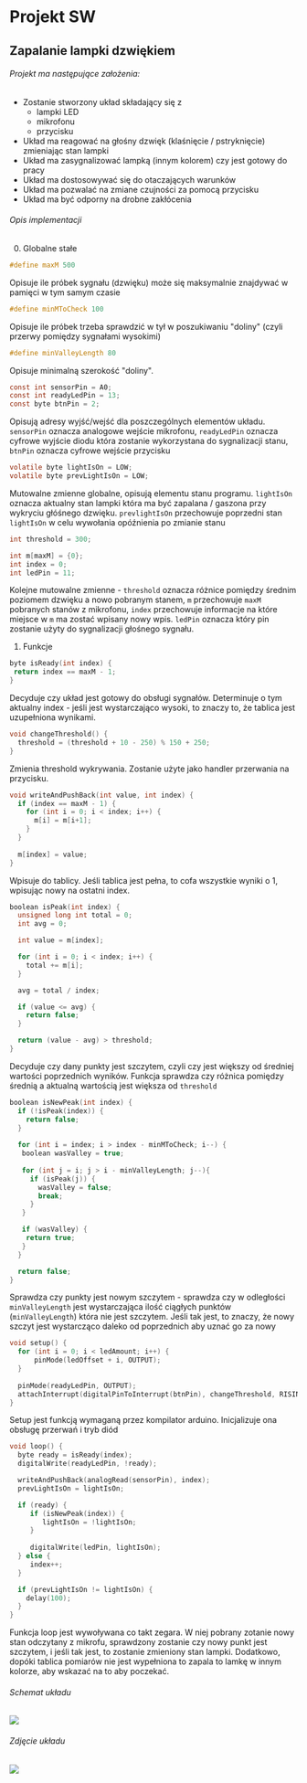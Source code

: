 # Projekt SW 
## Zapalanie lampki dzwiękiem
###### Projekt ma następujące założenia:
 - Zostanie stworzony układ składający się z
    - lampki LED
    - mikrofonu
    - przycisku
 - Układ ma reagować na głośny dzwięk (klaśnięcie / pstryknięcie) zmieniając stan lampki 
 - Układ ma zasygnalizować lampką (innym kolorem) czy jest gotowy do pracy
 - Układ ma dostosowywać się do otaczających warunków
 - Układ ma pozwalać na zmiane czujności za pomocą przycisku
 - Układ ma być odporny na drobne zakłócenia 
 
###### Opis implementacji

0. Globalne stałe
```c
#define maxM 500
```
Opisuje ile próbek sygnału (dzwięku) może się maksymalnie znajdywać w pamięci w tym samym czasie
```c
#define minMToCheck 100
```
Opisuje ile próbek trzeba sprawdzić w tył w poszukiwaniu "doliny" (czyli przerwy pomiędzy sygnałami wysokimi)
```c
#define minValleyLength 80 
```
Opisuje minimalną szerokość "doliny". 
```c
const int sensorPin = A0;   
const int readyLedPin = 13;  
const byte btnPin = 2;
```
Opisują adresy wyjść/wejść dla poszczególnych elementów układu. `sensorPin` oznacza analogowe wejście mikrofonu, `readyLedPin` oznacza cyfrowe wyjście diodu która zostanie wykorzystana do sygnalizacji stanu, `btnPin` oznacza cyfrowe wejście przycisku
```c
volatile byte lightIsOn = LOW;
volatile byte prevLightIsOn = LOW;
```
Mutowalne zmienne globalne, opisują elementu stanu programu. `lightIsOn` oznacza aktualny stan lampki która ma być zapalana / gaszona przy wykryciu głóśnego dzwięku. `prevlightIsOn` przechowuje poprzedni stan `lightIsOn` w celu wywołania opóźnienia po zmianie stanu
```c
int threshold = 300;

int m[maxM] = {0};
int index = 0;
int ledPin = 11;   
```
Kolejne mutowalne zmienne - `threshold` oznacza różnice pomiędzy średnim poziomem dzwięku a nowo pobranym stanem, `m` przechowuje `maxM` pobranych stanów z mikrofonu, `index` przechowuje informacje na które miejsce w `m` ma zostać wpisany nowy wpis. `ledPin` oznacza który pin zostanie użyty do sygnalizacji głośnego sygnału.

1. Funkcje
```c
byte isReady(int index) {
 return index == maxM - 1;
}
```
Decyduje czy układ jest gotowy do obsługi sygnałów. Determinuje o tym aktualny index - jeśli jest wystarczająco wysoki, to znaczy to, że tablica jest uzupełniona wynikami.
```c
void changeThreshold() {
  threshold = (threshold + 10 - 250) % 150 + 250;
}
```
Zmienia threshold wykrywania. Zostanie użyte jako handler przerwania na przycisku. 
```c
void writeAndPushBack(int value, int index) {
  if (index == maxM - 1) {
    for (int i = 0; i < index; i++) {
      m[i] = m[i+1];
    }
  }
  
  m[index] = value;
}
```
Wpisuje do tablicy. Jeśli tablica jest pełna, to cofa wszystkie wyniki o 1, wpisując nowy na ostatni index.
```c
boolean isPeak(int index) {
  unsigned long int total = 0;
  int avg = 0;

  int value = m[index];

  for (int i = 0; i < index; i++) {
    total += m[i];
  }

  avg = total / index;  

  if (value <= avg) {
    return false;  
  }

  return (value - avg) > threshold;
}
```
Decyduje czy dany punkty jest szczytem, czyli czy jest większy od średniej wartości poprzednich wyników. Funkcja sprawdza czy różnica pomiędzy średnią a aktualną wartością jest większa od `threshold`
```c
boolean isNewPeak(int index) {
  if (!isPeak(index)) {
    return false;  
  }
  
  for (int i = index; i > index - minMToCheck; i--) {
   boolean wasValley = true;
   
   for (int j = i; j > i - minValleyLength; j--){
     if (isPeak(j)) {
       wasValley = false;
       break; 
     }
   }

   if (wasValley) {
    return true; 
   }
  }

  return false;
}
```
Sprawdza czy punkty jest nowym szczytem - sprawdza czy w odległości `minValleyLength` jest wystarczająca ilość ciągłych punktów (`minValleyLength`) która nie jest szczytem. Jeśli tak jest, to znaczy, że nowy szczyt jest wystarcząco daleko od poprzednich aby uznać go za nowy
```c
void setup() {
  for (int i = 0; i < ledAmount; i++) {
      pinMode(ledOffset + i, OUTPUT);
  }
  
  pinMode(readyLedPin, OUTPUT);
  attachInterrupt(digitalPinToInterrupt(btnPin), changeThreshold, RISING);
}
```
Setup jest funkcją wymaganą przez kompilator arduino. Inicjalizuje ona obsługę przerwań i tryb diód
```c
void loop() {
  byte ready = isReady(index);
  digitalWrite(readyLedPin, !ready);

  writeAndPushBack(analogRead(sensorPin), index);
  prevLightIsOn = lightIsOn;

  if (ready) {
     if (isNewPeak(index)) {
        lightIsOn = !lightIsOn;  
     }
  
     digitalWrite(ledPin, lightIsOn);
  } else {
     index++;  
  }

  if (prevLightIsOn != lightIsOn) {
    delay(100);  
  }
}
```
Funkcja loop jest wywoływana co takt zegara. W niej pobrany zotanie nowy stan odczytany z mikrofu, sprawdzony zostanie czy nowy punkt jest szczytem, i jeśli tak jest, to zostanie zmieniony stan lampki.
Dodatkowo, dopóki tablica pomiarów nie jest wypełniona to zapala to lamkę w innym kolorze, aby wskazać na to aby poczekać.

###### Schemat układu
![](circuit.png)

###### Zdjęcie układu
![](preview.jpg)